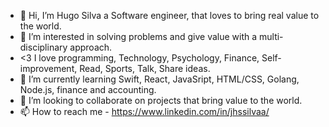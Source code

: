 - 👋 Hi, I’m Hugo Silva a Software engineer, that loves to bring real value to the world.
- 👀 I’m interested in solving problems and give value with a multi-disciplinary approach. 
- <3 I love programming, Technology, Psychology, Finance, Self-improvement, Read, Sports, Talk, Share ideas.
- 🌱 I’m currently learning Swift, React, JavaSript, HTML/CSS, Golang, Node.js, finance and accounting.
- 💞️ I’m looking to collaborate on projects that bring value to the world.
- 📫 How to reach me - https://www.linkedin.com/in/jhssilvaa/

<!---
jhssilva/jhssilva is a ✨ special ✨ repository because its `README.md` (this file) appears on your GitHub profile.
You can click the Preview link to take a look at your changes.
--->
